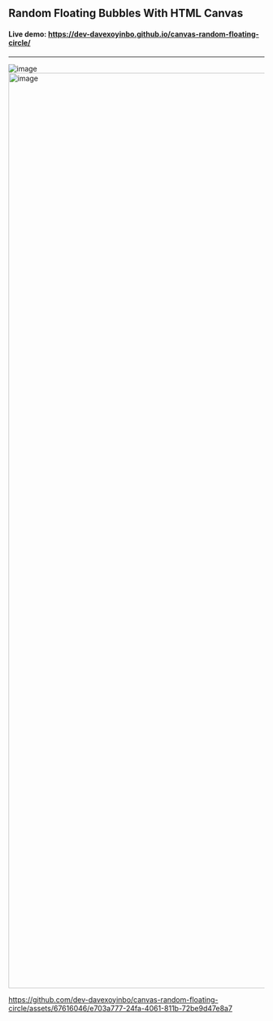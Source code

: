 ## Random Floating Bubbles With HTML Canvas

#### Live demo: https://dev-davexoyinbo.github.io/canvas-random-floating-circle/

----

![image](https://github.com/dev-davexoyinbo/canvas-random-floating-circle/assets/67616046/3bf9e770-b2c1-488e-b43f-032c71a0d06b)
<img width="1800" alt="image" src="https://github.com/dev-davexoyinbo/canvas-random-floating-circle/assets/67616046/ffee341a-b8c7-4973-88f2-c02da4bac7a6">



https://github.com/dev-davexoyinbo/canvas-random-floating-circle/assets/67616046/e703a777-24fa-4061-811b-72be9d47e8a7

